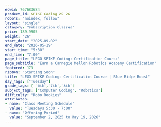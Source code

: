 ```yaml
---
ecwid: 767683684
product_id: SPIKE-Coding-25-26
robots: "noindex, follow"
layout: "single"
category: "Subscription Classes"
price: 189.9905
weight: "26"
start_date: "2025-09-02"
end_date: "2026-05-19"
start_time: "5:30"
end_time: "7:00"
page_title: "LEGO SPIKE Coding: Certification Course"
page_subtitle: "Earn a Carnegie Mellon Robotics Academy Certification"
featured: 173
ribbon: "Starting Soon"
title: "LEGO SPIKE Coding: Certification Course | Blue Ridge Boost"
day_tags: ["Tuesday"]
grade_tags: [ "6th","7th","8th"]
subject_tags: ["Computer Coding", "Robotics"]
difficulty: "Robo Rookies"
attributes:
- name: "Class Meeting Schedule"
  value: "Tuesdays 5:30 - 7:00"
- name: "Offering Period"
  value: "September 2, 2025 to May 19, 2026"
---
```

